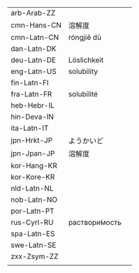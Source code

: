 | | | |
|-|-|-|
| arb-Arab-ZZ |  |  |
| cmn-Hans-CN | 溶解度 |  |
| cmn-Latn-CN | róngjiě dù |  |
| dan-Latn-DK |  |  |
| deu-Latn-DE | Löslichkeit |  |
| eng-Latn-US | solubility |  |
| fin-Latn-FI |  |  |
| fra-Latn-FR | solubilité |  |
| heb-Hebr-IL |  |  |
| hin-Deva-IN |  |  |
| ita-Latn-IT |  |  |
| jpn-Hrkt-JP | ようかいど |  |
| jpn-Jpan-JP | 溶解度 |  |
| kor-Hang-KR |  |  |
| kor-Kore-KR |  |  |
| nld-Latn-NL |  |  |
| nob-Latn-NO |  |  |
| por-Latn-PT |  |  |
| rus-Cyrl-RU | раствори́мость |  |
| spa-Latn-ES |  |  |
| swe-Latn-SE |  |  |
| zxx-Zsym-ZZ |  |  |
|  |  |  |
